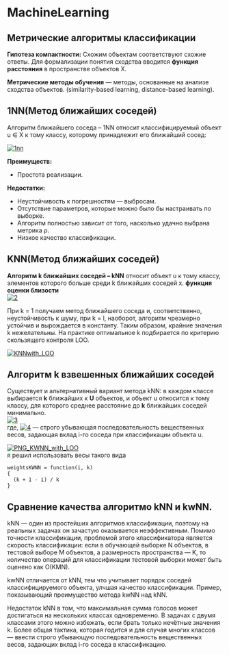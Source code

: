 # MachineLearning
## Метрические алгоритмы классификации
__Гипотеза компактности:__
Схожим объектам соответствуют схожие ответы.
Для формализации понятия сходства вводится __функция расстояния__ в
пространстве объектов X. 

__Метрические методы обучения__ — методы, основанные на анализе сходства
объектов. (similarity-based learning, distance-based learning).

## 1NN(Метод ближайших соседей) ##
Алгоритм ближайшего соседа – 1NN относит классифицируемый объект
u ∈ X к тому классу, которому принадлежит его ближайший сосед:

<a href="https://ibb.co/coR7yp"><img src="https://preview.ibb.co/h5obr9/1nn.png" alt="1nn" border="0"></a>

__Преимуществ:__
<ul>
  <li>Простота реализации.</li>
</ul>

__Недостатки:__
<ul>
  <li>Неустойчивость к погрешностям — выбросам.</li>
  <li>Отсутствие параметров, которые можно было бы настраивать по выборке.</li>
  <li>Алгоритм полностью зависит от того, насколько удачно выбрана метрика ρ.</li>
  <li>Низкое качество классификации.</li>
</ul>

## KNN(Метод ближайших соседей) ##

__Алгоритм k ближайших соседей – kNN__ относит объект u к тому классу,
элементов которого больше среди k ближайших соседей x.
__функция оценки близости__ <br><a href="https://imgbb.com/"><img src="https://image.ibb.co/g8GRPU/2.png" alt="2" border="0"></a>

При k = 1 получаем метод ближайшего соседа
и, соответственно, неустойчивость к шуму, при k = l, наоборот, алгоритм
чрезмерно устойчив и вырождается в константу. Таким образом, крайние значения
k нежелательны. На практике оптимальное k подбирается по критерию
скользящего контроля LOO.

<a href="https://ibb.co/gfGt4U"><img src="https://preview.ibb.co/cLerr9/KNNwith_LOO.png" alt="KNNwith_LOO" border="0"></a>

## Алгоритм k взвешенных ближайших соседей ##
Существует и альтернативный вариант метода kNN: в каждом классе выбирается
__k__ ближайших к __U__ объектов, и объект u относится к тому классу, для
которого среднее расстояние до __k__ ближайших соседей минимально.
<br /><a href="https://imgbb.com/"><img src="https://image.ibb.co/b6MCW9/3.png" alt="3" border="0"></a><br />
где, <a href="https://imgbb.com/"><img src="https://thumb.ibb.co/g7D4dp/4.png" alt="4" border="0"></a> — строго убывающая последовательность вещественных весов, задающая
вклад i-го соседа при классификации объекта u.

<a href="https://ibb.co/jjdnyp"><img src="https://preview.ibb.co/eqQBPU/PNG_KWNN_with_LOO.png" alt="PNG_KWNN_with_LOO" border="0"></a><br>
я решил использовать весы такого вида
```
weightsKWNN = function(i, k)
{
  (k + 1 - i) / k
}
```

## Сравнение качества алгоритмо kNN и kwNN. ##

kNN — один из простейших алгоритмов классификации, поэтому на реальных задачах он зачастую оказывается неэффективным. Помимо точности классификации, проблемой этого классификатора является скорость классификации: если в обучающей выборке N объектов, в тестовой выборе M объектов, а размерность пространства — K, то количество операций для классификации тестовой выборки может быть оценено как O(KMN).

kwNN отличается от kNN, тем что учитывает порядок соседей классифицируемого объекта, улчшая качество классификации.
Пример, показывающий преимущество метода kwNN над kNN.

Недостаток kNN в том, что максимальная сумма голосов может достигаться на нескольких классах одновременно. В задачах с двумя классами этого можно избежать, если брать только нечётные значения k. Более общая тактика, которая годится и для случая многих классов — ввести строго убывающую последовательность вещественных весов, задающих вклад i-го соседа в классификацию.
